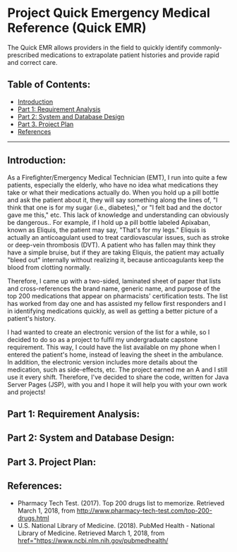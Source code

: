# Project Quick Emergency Medical Reference (Quick EMR)
The Quick EMR allows providers in the field to quickly identify commonly-prescribed medications to extrapolate patient histories and provide rapid and correct care.
<h2>Table of Contents:</h2>
<ul>
<li><a href="#p0">Introduction</a></li>
<li><a href="#p1">Part 1: Requirement Analysis</a></li>
<li><a href="#p2">Part 2: System and Database Design</a></li>
<li><a href="#p3">Part 3. Project Plan</a></li>
<li><a href="#pR">References</a></li>
</ul>
<hr>
<h2 id="p0">Introduction:</h2>
<p>
As a Firefighter/Emergency Medical Technician (EMT), I run into quite a few patients, especially the elderly, who have no idea what medications they take or what their medications actually do. When you hold up a pill bottle and ask the patient about it, they  will say something along the lines of, "I think that one is for my sugar (i.e., diabetes)," or "I felt bad and the doctor gave me this," etc. This lack of knowledge and understanding can obviously be dangerous.. For example, if I hold up a pill bottle labeled Apixaban, known as Eliquis, the patient may say, "That's for my legs." Eliquis is actually an anticoagulant used to treat cardiovascular issues, such as stroke or deep-vein thrombosis (DVT). A patient who has fallen may think they have a simple bruise, but if they are taking Eliquis, the patient may actually "bleed out" internally without realizing it, because anticoagulants keep the blood from clotting normally.
</p><p>
Therefore, I came up with a two-sided, laminated sheet of paper that lists and cross-references the brand name, generic name, and purpose of the top 200 medications that appear on pharmacists' certification tests. The list has worked from day one and has assisted my fellow first responders and I in identifying medications quickly, as well as getting a better picture of a patient's history.
</p><p>
I had wanted to create an electronic version of the list for a while, so I decided to do so as a project to fulfil my undergraduate capstone requirement. This way, I could have the list available on my phone when I entered the patient's home, instead of leaving the sheet in the ambulance. In addition, the electronic version includes more details about the medication, such as side-effects, etc. The project earned me an A and I still use it every shift. Therefore, I've decided to share the code, written for Java Server Pages (JSP), with you and I hope it will help you with your own work and projects!
</p>
<h2 id="p1">Part 1: Requirement Analysis:</h2>
<h2 id="p2">Part 2: System and Database Design:</h2>
<h2 id="p3">Part 3. Project Plan:</h2>
<h2 id="pR">References:</h2>
<ul>
<li>Pharmacy Tech Test. (2017). Top 200 drugs list to memorize. Retrieved March 1, 2018, from <a href="http://www.pharmacy-tech-test.com/top-200-drugs.html" title="Top 200 drugs list to memorize">http://www.pharmacy-tech-test.com/top-200-drugs.html</a></li>
<li>U.S. National Library of Medicine. (2018). PubMed Health - National Library of Medicine. Retrieved March 1, 2018, from <a href="https://www.ncbi.nlm.nih.gov/pubmedhealth/" title="PubMed Health - National Library of Medicine">href="https://www.ncbi.nlm.nih.gov/pubmedhealth/</a></li>
</ul>
